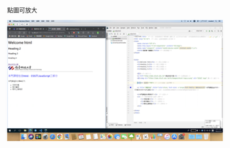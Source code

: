 點圖可放大

  <a href="https://github.com/iambjlu/JavaScript_Practice/blob/master/%E4%B8%8A%E8%AA%B2%E5%85%A7%E5%AE%B9/week1_1110214/%E8%9E%A2%E5%B9%95%E5%BF%AB%E7%85%A7%202022-02-14%20%E4%B8%8A%E5%8D%8811.57.37.png?raw=true" target="_blank">

  <img src="https://github.com/iambjlu/JavaScript_Practice/blob/master/%E4%B8%8A%E8%AA%B2%E5%85%A7%E5%AE%B9/week1_1110214/%E8%9E%A2%E5%B9%95%E5%BF%AB%E7%85%A7%202022-02-14%20%E4%B8%8A%E5%8D%8811.57.37.png?raw=true">
  
  </img></a>

